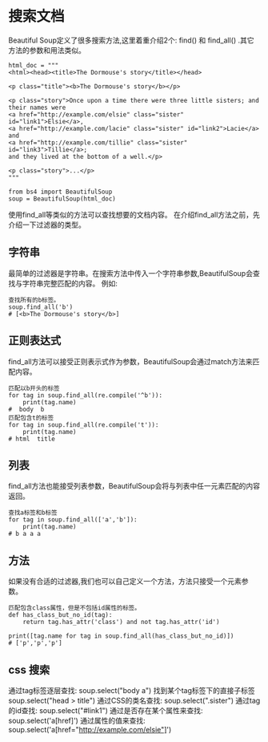 # 搜索文档
Beautiful Soup定义了很多搜索方法,这里着重介绍2个: find() 和 find_all() .其它方法的参数和用法类似。
```
html_doc = """
<html><head><title>The Dormouse's story</title></head>

<p class="title"><b>The Dormouse's story</b></p>

<p class="story">Once upon a time there were three little sisters; and their names were
<a href="http://example.com/elsie" class="sister" id="link1">Elsie</a>,
<a href="http://example.com/lacie" class="sister" id="link2">Lacie</a> and
<a href="http://example.com/tillie" class="sister" id="link3">Tillie</a>;
and they lived at the bottom of a well.</p>

<p class="story">...</p>
"""

from bs4 import BeautifulSoup
soup = BeautifulSoup(html_doc)
```
使用find_all等类似的方法可以查找想要的文档内容。
在介绍find_all方法之前，先介绍一下过滤器的类型。
## 字符串
最简单的过滤器是字符串。在搜索方法中传入一个字符串参数,BeautifulSoup会查找与字符串完整匹配的内容。
例如:
```
查找所有的b标签。
soup.find_all('b')
# [<b>The Dormouse's story</b>]
```
## 正则表达式
find_all方法可以接受正则表示式作为参数，BeautifulSoup会通过match方法来匹配内容。
```
匹配以b开头的标签
for tag in soup.find_all(re.compile('^b')):
    print(tag.name)
#  body  b
匹配包含t的标签
for tag in soup.find_all(re.compile('t')):
    print(tag.name)
# html  title
```
## 列表
find_all方法也能接受列表参数，BeautifulSoup会将与列表中任一元素匹配的内容返回。
```
查找a标签和b标签
for tag in soup.find_all(['a','b']):
    print(tag.name)
# b a a a
```
## 方法
如果没有合适的过滤器,我们也可以自己定义一个方法，方法只接受一个元素参数。
```
匹配包含class属性，但是不包括id属性的标签。
def has_class_but_no_id(tag):
    return tag.has_attr('class') and not tag.has_attr('id')

print([tag.name for tag in soup.find_all(has_class_but_no_id)])
# ['p','p','p']
```

## css 搜索
通过tag标签逐层查找:
soup.select("body a")
找到某个tag标签下的直接子标签
soup.select("head > title")
通过CSS的类名查找:
soup.select(".sister")
通过tag的id查找:
soup.select("#link1")
通过是否存在某个属性来查找:
soup.select('a[href]')
通过属性的值来查找:
soup.select('a[href="http://example.com/elsie"]')
